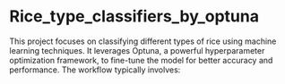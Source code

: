 # Rice_type_classifiers_by_optuna
This project focuses on classifying different types of rice using machine learning techniques. It leverages Optuna, a powerful hyperparameter optimization framework, to fine-tune the model for better accuracy and performance. The workflow typically involves:
